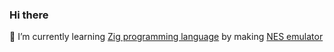 ### Hi there
🌱 I’m currently learning [Zig programming language](https://github.com/ziglang/zig) by making [NES emulator](https://github.com/somelun/nes-oddity)

<!--
**somelun/somelun** is a ✨ _special_ ✨ repository because its `README.md` (this file) appears on your GitHub profile.

Here are some ideas to get you started:

- 🔭 I’m currently working on ...
- 🌱 I’m currently learning ...
- 👯 I’m looking to collaborate on ...
- 🤔 I’m looking for help with ...
- 💬 Ask me about ...
- 📫 How to reach me: ...
- 😄 Pronouns: ...
- ⚡ Fun fact: ...
-->
